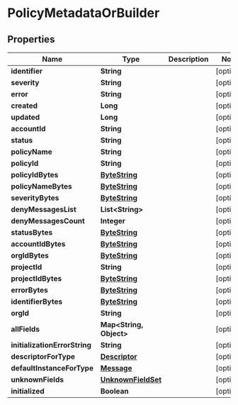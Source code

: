 # PolicyMetadataOrBuilder

## Properties
Name | Type | Description | Notes
------------ | ------------- | ------------- | -------------
**identifier** | **String** |  |  [optional]
**severity** | **String** |  |  [optional]
**error** | **String** |  |  [optional]
**created** | **Long** |  |  [optional]
**updated** | **Long** |  |  [optional]
**accountId** | **String** |  |  [optional]
**status** | **String** |  |  [optional]
**policyName** | **String** |  |  [optional]
**policyId** | **String** |  |  [optional]
**policyIdBytes** | [**ByteString**](ByteString.md) |  |  [optional]
**policyNameBytes** | [**ByteString**](ByteString.md) |  |  [optional]
**severityBytes** | [**ByteString**](ByteString.md) |  |  [optional]
**denyMessagesList** | **List&lt;String&gt;** |  |  [optional]
**denyMessagesCount** | **Integer** |  |  [optional]
**statusBytes** | [**ByteString**](ByteString.md) |  |  [optional]
**accountIdBytes** | [**ByteString**](ByteString.md) |  |  [optional]
**orgIdBytes** | [**ByteString**](ByteString.md) |  |  [optional]
**projectId** | **String** |  |  [optional]
**projectIdBytes** | [**ByteString**](ByteString.md) |  |  [optional]
**errorBytes** | [**ByteString**](ByteString.md) |  |  [optional]
**identifierBytes** | [**ByteString**](ByteString.md) |  |  [optional]
**orgId** | **String** |  |  [optional]
**allFields** | **Map&lt;String, Object&gt;** |  |  [optional]
**initializationErrorString** | **String** |  |  [optional]
**descriptorForType** | [**Descriptor**](Descriptor.md) |  |  [optional]
**defaultInstanceForType** | [**Message**](Message.md) |  |  [optional]
**unknownFields** | [**UnknownFieldSet**](UnknownFieldSet.md) |  |  [optional]
**initialized** | **Boolean** |  |  [optional]
